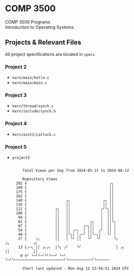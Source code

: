 # COMP 3500
COMP 3500 Programs  
Introduction to Operating Systems  
## Projects & Relevant Files
All project specifications are located in `specs`
### Project 2
- `kern/main/hello.c`
- `kern/main/main.c`
### Project 3
- `kern/thread/synch.c`
- `kern/include/synch.h`
### Project 4
- `kern/asst1/catlock.c`
### Project 5
- `project5`

```

        Total Views per Day from 2024-05-15 to 2024-08-12

        Repository Views
     202 ┼                                      ╭╮
     189 ┤                                      ││
     175 ┤                                      ││
     162 ┤                                      ││
     148 ┤                  ╭╮               ╭╮ ││
     135 ┤                  ││               ││ ││
     121 ┤             ╭╮   ││              ╭╯╰╮││
     108 ┤             ││   ││              │  │││
      94 ┤             ││   ││              │  │││
      81 ┤             ││   ││         ╭╮   │  ││╰╮
      67 ┤             ││   ││      ╭─╮││   │  ││ │
      54 ┤             ││   ││ ╭─╮  │ │││  ╭╯  ││ │
      40 ┤             ││   │╰╮│ │╭─╯ ││╰─╮│   ╰╯ │
      27 ┤    ╭╮       ││   │ ╰╯ ││   ╰╯  ╰╯      ╰╮                          ╭╮           ╭╮
      13 ┤╭─╮ ││ ╭╮╭╮  │╰╮ ╭╯    ╰╯                │ ╭╮                       ││           ││
       0 ┼╯ ╰─╯╰─╯╰╯╰──╯ ╰─╯                       ╰─╯╰───────────────────────╯╰───────────╯╰──────

        Chart last updated - Mon Aug 12 23:56:51 2024 UTC
        
```
